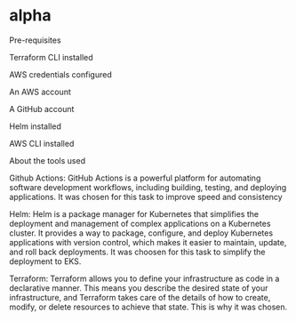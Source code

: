 # alpha
Pre-requisites

Terraform CLI installed

AWS credentials configured

An AWS account

A GitHub account

Helm installed

AWS CLI installed

About the tools used

Github Actions: GitHub Actions is a powerful platform for automating software development workflows, including building, testing, and deploying applications. It was chosen for this task to improve speed and consistency

Helm: Helm is a package manager for Kubernetes that simplifies the deployment and management of complex applications on a Kubernetes cluster. It provides a way to package, configure, and deploy Kubernetes applications with version control, which makes it easier to maintain, update, and roll back deployments. It was choosen for this task to simplify the deployment to EKS.

Terraform: Terraform allows you to define your infrastructure as code in a declarative manner. This means you describe the desired state of your infrastructure, and Terraform takes care of the details of how to create, modify, or delete resources to achieve that state. This is why it was chosen.
